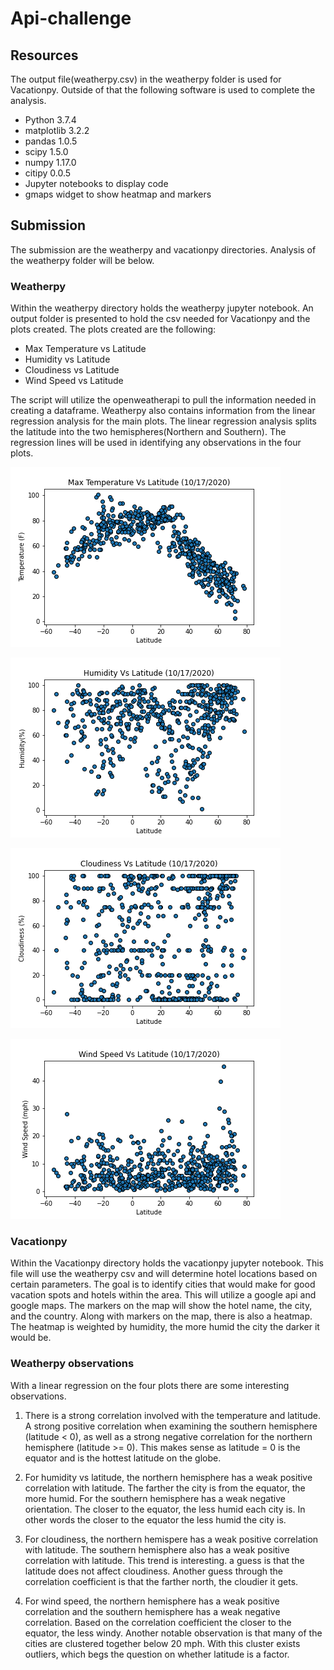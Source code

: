 # Api-challenge

## Resources

The output file(weatherpy.csv) in the weatherpy folder is used for Vacationpy. Outside of that the following software is used to complete the analysis.

* Python 3.7.4
* matplotlib 3.2.2
* pandas 1.0.5
* scipy 1.5.0
* numpy 1.17.0
* citipy 0.0.5
* Jupyter notebooks to display code
* gmaps widget to show heatmap and markers

## Submission

The submission are the weatherpy and vacationpy directories. Analysis of the weatherpy folder will be below.

### Weatherpy

Within the weatherpy directory holds the weatherpy jupyter notebook. An output folder is presented to hold the csv needed for Vacationpy and the plots created. The plots created are the following:

* Max Temperature vs Latitude
* Humidity vs Latitude
* Cloudiness vs Latitude
* Wind Speed vs Latitude

The script will utilize the openweatherapi to pull the information needed in creating a dataframe. Weatherpy also contains information from the linear regression analysis for the main plots. The linear regression analysis splits the latitude into the two hemispheres(Northern and Southern). The regression lines will be used in identifying any observations in the four plots.

![tempvslat](Weatherpy/output/tempvslat.png)

![humvslat](Weatherpy/output/humvslat.png)

![cldvslat](Weatherpy/output/cloudvslat.png)

![spdvslat](Weatherpy/output/windvslat.png)

### Vacationpy

Within the Vacationpy directory holds the vacationpy jupyter notebook. This file will use the weatherpy csv and will determine hotel locations based on certain parameters. The goal is to identify cities that would make for good vacation spots and hotels within the area. This will utilize a google api and google maps. The markers on the map will show the hotel name, the city, and the country. Along with markers on the map, there is also a heatmap. The heatmap is weighted by humidity, the more humid the city the darker it would be.

### Weatherpy observations

With a linear regression on the four plots there are some interesting observations.

1. There is a strong correlation involved with the temperature and latitude. A strong positive correlation when examining the southern hemisphere (latitude < 0), as well as a strong negative correlation for the northern hemisphere (latitude >= 0). This makes sense as latitude = 0 is the equator and is the hottest latitude on the globe.

2. For humidity vs latitude, the northern hemisphere has a weak positive correlation with latitude. The farther the city is from the equator, the more humid. For the southern hemisphere has a weak negative orientation. The closer to the equator, the less humid each city is. In other words the closer to the equator the less humid the city is.

3. For cloudiness, the northern hemispere has a weak positive correlation with latitude. The southern hemisphere also has a weak positive correlation with latitude. This trend is interesting. a guess is that the latitude does not affect cloudiness. Another guess through the correlation coefficient is that the farther north, the cloudier it gets.

4. For wind speed, the northern hemisphere has a weak positive correlation and the southern hemisphere has a weak negative correlation. Based on the correlation coefficient the closer to the equator, the less windy. Another notable observation is that many of the cities are clustered together below 20 mph. With this cluster exists outliers, which begs the question on whether latitude is a factor.
